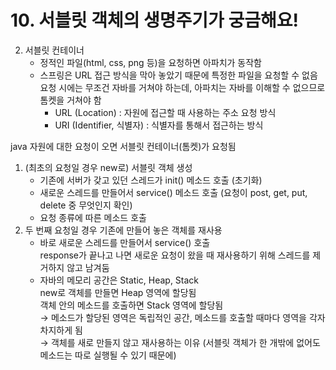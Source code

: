 # 10. 서블릿 객체의 생명주기가 궁금해요!

2. 서블릿 컨테이너  
   - 정적인 파일(html, css, png 등)을 요청하면 아파치가 동작함
   - 스프링은 URL 접근 방식을 막아 놓았기 때문에 특정한 파일을 요청할 수 없음  
    요청 시에는 무조건 자바를 거쳐야 하는데, 아파치는 자바를 이해할 수 없으므로 톰켓을 거쳐야 함
     - URL (Location) : 자원에 접근할 때 사용하는 주소 요청 방식
     - URI (Identifier, 식별자) : 식별자를 통해서 접근하는 방식  

java 자원에 대한 요청이 오면 서블릿 컨테이너(톰켓)가 요청됨  
1. (최초의 요청일 경우 new로) 서블릿 객체 생성
     - 기존에 서버가 갖고 있던 스레드가 init() 메소드 호출 (초기화)
     - 새로운 스레드를 만들어서 service() 메소드 호출 (요청이 post, get, put, delete 중 무엇인지 확인)  
     -  요청 종류에 따른 메소드 호출
1. 두 번째 요청일 경우 기존에 만들어 놓은 객체를 재사용
    - 바로 새로운 스레드를 만들어서 service() 호출  
        response가 끝나고 나면 새로운 요청이 왔을 때 재사용하기 위해 스레드를 제거하지 않고 남겨둠  
    - 자바의 메모리 공간은 Static, Heap, Stack  
        new로 객체를 만들면 Heap 영역에 할당됨  
        객체 안의 메소드를 호출하면 Stack 영역에 할당됨  
        → 메소드가 할당된 영역은 독립적인 공간, 메소드를 호출할 때마다 영역을 각자 차지하게 됨  
        → 객체를 새로 만들지 않고 재사용하는 이유 (서블릿 객체가 한 개밖에 없어도 메소드는 따로 실행될 수 있기 때문에)
